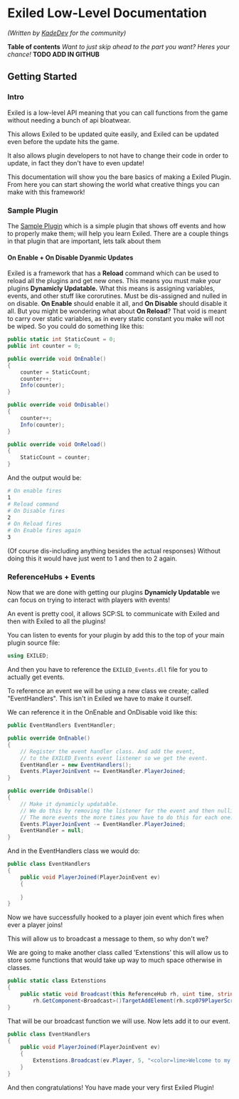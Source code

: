 # Exiled Low-Level Documentation
*(Written by [KadeDev](https://github.com/KadeDev) for the community)*

**Table of contents**
*Want to just skip ahead to the part you want? Heres your chance!*
**TODO ADD IN GITHUB**

## Getting Started
### Intro
Exiled is a low-level API meaning that you can call functions from the game without needing a bunch of api bloatwear.

This allows Exiled to be updated quite easily, and Exiled can be updated even before the update hits the game.

It also allows plugin developers to not have to change their code in order to update, in fact they don't have to even update!

This documentation will show you the bare basics of making a Exiled Plugin. From here you can start showing the world what creative things you can make with this framework!

### Sample Plugin
The [Sample Plugin](https://github.com/galaxy119/SamplePlugin) which is a simple plugin that shows off events and how to properly make them; will help you learn Exiled. There are a couple things in that plugin that are important, lets talk about them

#### On Enable + On Disable Dyanmic Updates
Exiled is a framework that has a **Reload** command which can be used to reload all the plugins and get new ones. This means you must make your plugins **Dynamicly Updatable.** What this means is assigning variables, events, and other stuff like cororutines. Must be dis-assigned and nulled in on disable. **On Enable** should enable it all, and **On Disable** should disable it all. But you might be wondering what about **On Reload**? That void is meant to carry over static variables, as in every static constant you make will not be wiped. So you could do something like this:
```csharp
public static int StaticCount = 0; 
public int counter = 0; 

public override void OnEnable() 
{ 
	counter = StaticCount; 
	counter++; 
	Info(counter); 
} 

public override void OnDisable() 
{ 
	counter++; 
	Info(counter); 
} 

public override void OnReload() 
{ 
	StaticCount = counter; 
}
``` 

And the output would be:
```bash
# On enable fires
1
# Reload command
# On Disable fires
2
# On Reload fires
# On Enable fires again
3

```
(Of course dis-including anything besides the actual responses)
Without doing this it would have just went to 1 and then to 2 again.

### ReferenceHubs + Events
Now that we are done with getting our plugins **Dynamicly Updatable** we can focus on trying to interact with players with events!

An event is pretty cool, it allows SCP:SL to communicate with Exiled and then with Exiled to all the plugins!

You can listen to events for your plugin by add this to the top of your main plugin source file:
```csharp
using EXILED;
```
And then you have to reference the `EXILED_Events.dll` file for you to actually get events.

To reference an event we will be using a new class we create; called "EventHandlers". This isn't in Exiled we have to make it ourself.


We can reference it in the OnEnable and OnDisable void like this:
```csharp
public EventHandlers EventHandler;

public override OnEnable()
{
	// Register the event handler class. And add the event,
	// to the EXILED_Events event listener so we get the event.
	EventHandler = new EventHandlers();
	Events.PlayerJoinEvent += EventHandler.PlayerJoined;
}

public override OnDisable()
{
	// Make it dynamicly updatable.
	// We do this by removing the listener for the event and then nulling the event handler.
	// The more events the more times you have to do this for each one.
	Events.PlayerJoinEvent -= EventHandler.PlayerJoined;
	EventHandler = null;
}
```
And in the EventHandlers class we would do:
```csharp
public class EventHandlers
{
	public void PlayerJoined(PlayerJoinEvent ev)
	{
		
	}
}
```
Now we have successfully hooked to a player join event which fires when ever a player joins!

This will allow us to broadcast a message to them, so why don't we?

We are going to make another class called 'Extenstions' this will allow us to store some functions that would take up way to much space otherwise in classes.

```csharp    
public static class Extenstions
{
	public static void Broadcast(this ReferenceHub rh, uint time, string message) =>
	    rh.GetComponent<Broadcast>()TargetAddElement(rh.scp079PlayerScript.connectionToClient, message, time, false);
}
```
That will be our broadcast function we will use. Now lets add it to our event.

```csharp
public class EventHandlers
{
	public void PlayerJoined(PlayerJoinEvent ev)
	{
		Extenstions.Broadcast(ev.Player, 5, "<color=lime>Welcome to my cool server!</color>");
	}
}
```

And then congratulations! You have made your very first Exiled Plugin!
